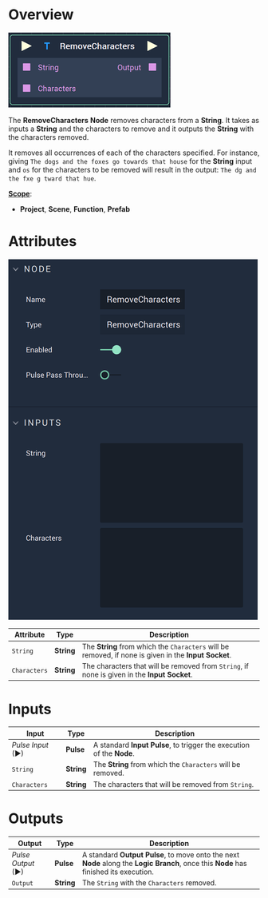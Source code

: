 # Overview

![The RemoveCharacters Node.](../../.gitbook/assets/removecharactersnode.png)

The **RemoveCharacters** **Node** removes characters from a **String**. It takes as inputs a **String** and the characters to remove and it outputs the **String** with the characters removed.

It removes all occurrences of each of the characters specified. For instance, giving `The dogs and the foxes go towards that house` for the **String** input and `os` for the characters to be removed will result in the output: `The dg and the fxe g tward that hue`.

[**Scope**](../overview.md#scopes):
*  **Project**, **Scene**, **Function**, **Prefab**

# Attributes

![The RemoveCharactersNode Attributes.](../../.gitbook/assets/removecharactersattributes.png)

|Attribute|Type|Description|
|---|---|---|
| `String` | **String** | The **String** from which the `Characters` will be removed, if none is given in the **Input Socket**. |
| `Characters` | **String** | The characters that will be removed from `String`, if none is given in the **Input Socket**. |

# Inputs

|Input|Type|Description|
|---|---|---|
|*Pulse Input* (►)|**Pulse**|A standard **Input Pulse**, to trigger the execution of the **Node**.|
| `String` | **String** | The **String** from which the `Characters` will be removed. |
| `Characters` | **String** | The characters that will be removed from `String`. |

# Outputs

|Output|Type|Description|
|---|---|---|
|*Pulse Output* (►)|**Pulse**|A standard **Output Pulse**, to move onto the next **Node** along the **Logic Branch**, once this **Node** has finished its execution.|
| `Output` | **String** | The `String` with the `Characters` removed. |


